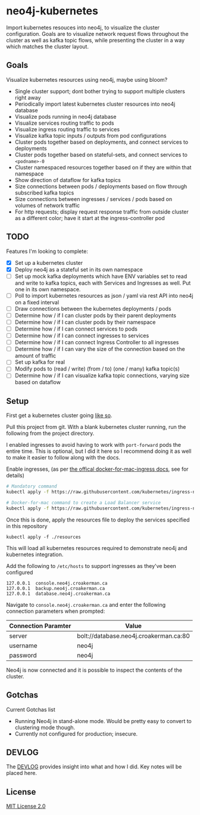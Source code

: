 # neo4j-kubernetes

Import kubernetes resouces into neo4j, to visualize the cluster configuration. Goals are to visualize network request
flows throughout the cluster as well as kafka topic flows, while presenting the cluster in a way which matches the 
cluster layout.

## Goals

Visualize kubernetes resources using neo4j, maybe using bloom?

* Single cluster support; dont bother trying to support multiple clusters right away
* Periodically import latest kubernetes cluster resources into neo4j database
* Visualize pods running in neo4j database
* Visualize services routing traffic to pods 
* Visualize ingress routing traffic to services
* Visualize kafka topic inputs / outputs from pod configurations
* Cluster pods together based on deployments, and connect services to deployments
* Cluster pods together based on stateful-sets, and connect services to `<podname>-0`
* Cluster namespaced resources together based on if they are within that namespace
* Show direction of dataflow for kafka topics
* Size connections between pods / deployments based on flow through subscribed kafka topics
* Size connections between ingresses / services / pods based on volumes of network traffic 
* For http requests; display request response traffic from outside cluster as a different color; have it start at the ingress-controller pod

## TODO

Features I'm looking to complete:

- [x] Set up a kubernetes cluster
- [x] Deploy neo4j as a stateful set in its own namespace
- [ ] Set up mock kafka deployments which have ENV variables set to read and write 
to kafka topics, each with Services and Ingresses as well. Put one in its own namespace.
- [ ] Poll to import kubernetes resources as json / yaml via rest API into neo4j on a fixed interval
- [ ] Draw connections between the kubernetes deployments / pods
- [ ] Determine how / if I can cluster pods by their parent deployments
- [ ] Determine how / if I can cluster pods by their namespace
- [ ] Determine how / if I can connect services to pods
- [ ] Determine how / if I can connect ingresses to services
- [ ] Determine how / if I can connect Ingress Controller to all ingresses
- [ ] Determine how / if I can vary the size of the connection based on the amount of traffic
- [ ] Set up kafka for real
- [ ] Modify pods to (read / write) (from / to) (one / many) kafka topic(s)
- [ ] Determine how / if I can visualize kafka topic connections, varying size based on dataflow

## Setup

First get a kubernetes cluster going [like so](https://docs.docker.com/docker-for-mac/#kubernetes).

Pull this project from git. With a blank kubernetes cluster running, run the following from the project directory.

I enabled ingresses to avoid having to work with `port-forward` pods the entire time. This is optional, but I did 
it here so I recommend doing it as well to make it easier to follow along with the docs.

Enable ingresses, (as per 
[the offical docker-for-mac-ingress docs](https://github.com/kubernetes/ingress-nginx/blob/master/docs/deploy/index.md),
see for details)

```bash
# Mandatory command
kubectl apply -f https://raw.githubusercontent.com/kubernetes/ingress-nginx/master/deploy/static/mandatory.yaml

# Docker-for-mac command to create a Load Balancer service 
kubectl apply -f https://raw.githubusercontent.com/kubernetes/ingress-nginx/master/deploy/static/provider/cloud-generic.yaml
```

Once this is done, apply the resources file to deploy the services specified in this repository

```
kubectl apply -f ./resources
```

This will load all kubernetes resources required to demonstrate neo4j and kubernetes integration.

Add the following to `/etc/hosts` to support ingresses as they've been configured

```
127.0.0.1  console.neo4j.croakerman.ca
127.0.0.1  backup.neo4j.croakerman.ca
127.0.0.1  database.neo4j.croakerman.ca
```

Navigate to `console.neo4j.croakerman.ca` and enter the following connection parameters when prompted:

| Connection Paramter | Value                                  |
| ------------------- | -------------------------------------- |
| server              | bolt://database.neo4j.croakerman.ca:80 |
| username            | neo4j                                  |
| password            | neo4j                                  |

Neo4j is now connected and it is possible to inspect the contents of the cluster.

## Gotchas

Current Gotchas list

* Running Neo4j in stand-alone mode. Would be pretty easy to convert to clustering mode though.
* Currently not configured for production; insecure.

## DEVLOG

The [DEVLOG](DEVLOG.md) provides insight into what and how I did. Key notes will be placed here.

## License

[MIT License 2.0](LICENSE)